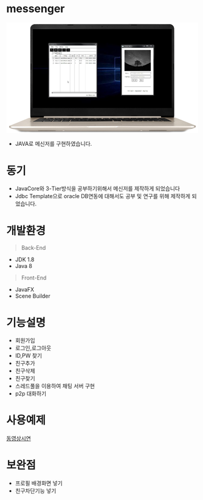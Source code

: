 # messenger
![Alt text](/img/messenger.png)
- JAVA로 메신저를 구현하였습니다. 

# 동기
- JavaCore와 3-Tier방식을 공부하기위해서 메신저를 제작하게 되었습니다<br>
- Jdbc Template으로 oracle DB연동에 대해서도 공부 및 연구를 위해 제작하게 되었습니다. <br> 

# 개발환경
> Back-End
- JDK 1.8
- Java 8

> Front-End
- JavaFX
- Scene Builder

# 기능설명
- 회원가입<br>
- 로그인,로그아웃<br>
- ID,PW 찾기<br>
- 친구추가<br>
- 친구삭제<br>
- 친구찾기<br>
- 스레드풀을 이용하여 채팅 서버 구현 <br>
- p2p 대화하기<br> 

# 사용예제
[동영상시연](https://youtu.be/naazH8G1wG0)

# 보완점
- 프로필 배경화면 넣기
- 친구차단기능 넣기
